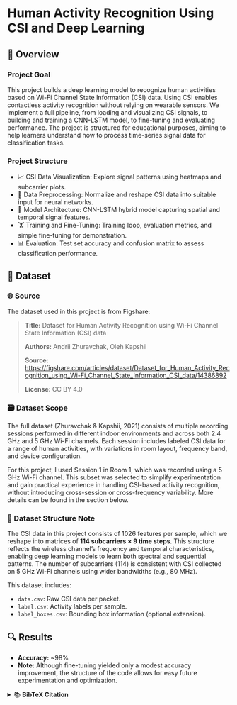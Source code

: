 # Human Activity Recognition Using CSI and Deep Learning

## 🧠 Overview 
### Project Goal
This project builds a deep learning model to recognize human activities based on Wi-Fi Channel State Information (CSI) data. Using CSI enables contactless activity recognition without relying on wearable sensors. We implement a full pipeline, from loading and visualizing CSI signals, to building and training a CNN-LSTM model, to fine-tuning and evaluating performance. The project is structured for educational purposes, aiming to help learners understand how to process time-series signal data for classification tasks.

### Project Structure
- 📈 CSI Data Visualization: Explore signal patterns using heatmaps and subcarrier plots.
- 🧹 Data Preprocessing: Normalize and reshape CSI data into suitable input for neural networks.
- 🧠 Model Architecture: CNN-LSTM hybrid model capturing spatial and temporal signal features.
- 🏋️ Training and Fine-Tuning: Training loop, evaluation metrics, and simple fine-tuning for demonstration.
- 📊 Evaluation: Test set accuracy and confusion matrix to assess classification performance.

## 📁 Dataset

### 🌐 Source
The dataset used in this project is from Figshare:​

> **Title:** Dataset for Human Activity Recognition using Wi-Fi Channel State Information (CSI) data
> 
> **Authors:** Andrii Zhuravchak, Oleh Kapshii
> 
> **Source:** https://figshare.com/articles/dataset/Dataset_for_Human_Activity_Recognition_using_Wi-Fi_Channel_State_Information_CSI_data/14386892
> 
> **License:** CC BY 4.0

### 🗃️ Dataset Scope
The full dataset (Zhuravchak & Kapshii, 2021) consists of multiple recording sessions performed in different indoor environments and across both 2.4 GHz and 5 GHz Wi-Fi channels. Each session includes labeled CSI data for a range of human activities, with variations in room layout, frequency band, and device configuration.

For this project, I used Session 1 in Room 1, which was recorded using a 5 GHz Wi-Fi channel. This subset was selected to simplify experimentation and gain practical experience in handling CSI-based activity recognition, without introducing cross-session or cross-frequency variability. More details can be found in the section below.

### 📐 Dataset Structure Note
The CSI data in this project consists of 1026 features per sample, which we reshape into matrices of **114 subcarriers × 9 time steps**. This structure reflects the wireless channel’s frequency and temporal characteristics, enabling deep learning models to learn both spectral and sequential patterns. The number of subcarriers (114) is consistent with CSI collected on 5 GHz Wi-Fi channels using wider bandwidths (e.g., 80 MHz).

This dataset includes:
- `data.csv`: Raw CSI data per packet.
- `label.csv`: Activity labels per sample.
- `label_boxes.csv`: Bounding box information (optional extension).

## 🔍 Results
- **Accuracy:** ~98%
- **Note:** Although fine-tuning yielded only a modest accuracy improvement, the structure of the code allows for easy future experimentation and optimization.

<details> <summary>📚 <strong>BibTeX Citation</strong></summary>
@dataset{zhuravchak2021csi,
  author       = {Andrii Zhuravchak and Oleh Kapshii},
  title        = {{Dataset for Human Activity Recognition using Wi-Fi Channel State Information (CSI) data}},
  year         = 2021,
  publisher    = {figshare},
  doi          = {10.6084/m9.figshare.14386892},
  url          = {https://figshare.com/articles/dataset/Dataset_for_Human_Activity_Recognition_using_Wi-Fi_Channel_State_Information_CSI_data/14386892}
}
</details>
